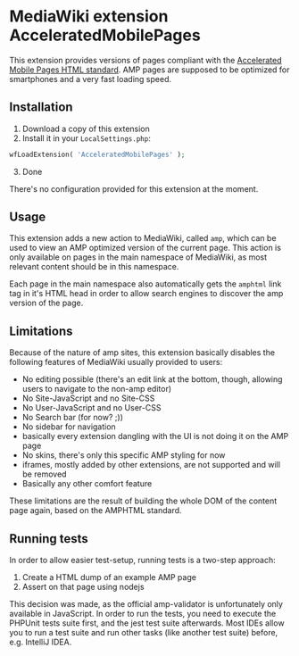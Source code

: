 # MediaWiki extension AcceleratedMobilePages

This extension provides versions of pages compliant with the [Accelerated Mobile Pages HTML standard](https://amp.dev/).
AMP pages are supposed to be optimized for smartphones and a very fast loading speed.

## Installation

1. Download a copy of this extension
2. Install it in your `LocalSettings.php`:
```php
wfLoadExtension( 'AcceleratedMobilePages' );
```
3. Done

There's no configuration provided for this extension at the moment.

## Usage

This extension adds a new action to MediaWiki, called `amp`, which can be used to view an AMP optimized version of the current page.
This action is only available on pages in the main namespace of MediaWiki, as most relevant content should be in this namespace.

Each page in the main namespace also automatically gets the `amphtml` link tag in it's HTML head in order to allow search engines to discover the amp version of the page.

## Limitations

Because of the nature of amp sites, this extension basically disables the following features of MediaWiki usually provided to users:
* No editing possible (there's an edit link at the bottom, though, allowing users to navigate to the non-amp editor)
* No Site-JavaScript and no Site-CSS
* No User-JavaScript and no User-CSS
* No Search bar (for now? ;))
* No sidebar for navigation
* basically every extension dangling with the UI is not doing it on the AMP page
* No skins, there's only this specific AMP styling for now
* iframes, mostly added by other extensions, are not supported and will be removed
* Basically any other comfort feature

These limitations are the result of building the whole DOM of the content page again, based on the AMPHTML standard.

## Running tests

In order to allow easier test-setup, running tests is a two-step approach:
1. Create a HTML dump of an example AMP page
2. Assert on that page using nodejs

This decision was made, as the official amp-validator is unfortunately only available in JavaScript.
In order to run the tests, you need to execute the PHPUnit tests suite first, and the jest test suite afterwards.
Most IDEs allow you to run a test suite and run other tasks (like another test suite) before, e.g. IntelliJ IDEA.
